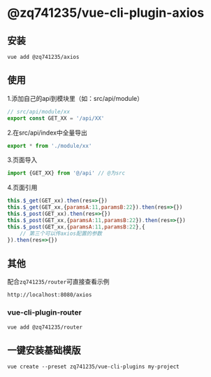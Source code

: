 # @zq741235/vue-cli-plugin-axios

## 安装

```
vue add @zq741235/axios
```

## 使用

1.添加自己的api到模块里（如：src/api/module）
```javascript
// src/api/module/xx
export const GET_XX = '/api/XX'

```
2.在src/api/index中全量导出
```javascript
export * from './module/xx'
```

3.页面导入 

```javascript
import {GET_XX} from '@/api' // @为src

```
4.页面引用

```javascript
this.$_get(GET_xx).then(res=>{})
this.$_get(GET_xx,{paramsA:11,paramsB:22}).then(res=>{})
this.$_post(GET_xx).then(res=>{})
this.$_post(GET_xx,{paramsA:11,paramsB:22}).then(res=>{})
this.$_post(GET_xx,{paramsA:11,paramsB:22},{
    // 第三个可以传axios配置的参数
}).then(res=>{})
```
## 其他

配合`zq741235/router`可直接查看示例

```
http://localhost:8080/axios
```

### vue-cli-plugin-router

```
vue add @zq741235/router
```


## 一键安装基础模版

```
vue create --preset zq741235/vue-cli-plugins my-project
```
